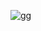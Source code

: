 ![gg](https://github.com/Monukumarsharma/L.A.P-school/assets/144675020/514c18e3-d781-43a3-889e-6bb7438ea031)

